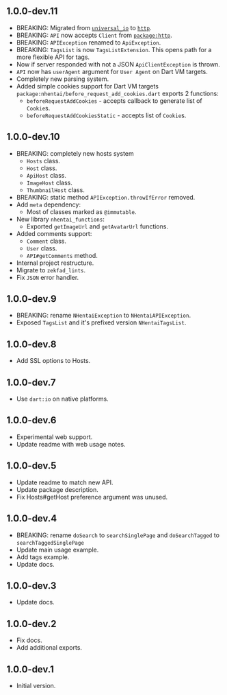 ## 1.0.0-dev.11
- BREAKING: Migrated from
  [`universal_io`](https://pub.dev/packages/universal_io) to
  [`http`](https://pub.dev/packages/http).
- BREAKING: `API` now accepts `Client` from
  [`package:http`](https://pub.dev/packages/http).
- BREAKING: `APIException` renamed to `ApiException`.
- BREAKING: `TagsList` is now `TagsListExtension`.
  This opens path for a more flexible API for tags.
- Now if server responded with not a JSON `ApiClientException` is thrown.
- `API` now has `userAgent` argument for `User Agent` on Dart VM targets.
- Completely new parsing system.
- Added simple cookies support for Dart VM targets
  `package:nhentai/before_request_add_cookies.dart` exports 2 functions:
  - `beforeRequestAddCookies` - accepts callback to generate list of `Cookie`s.
  - `beforeRequestAddCookiesStatic` - accepts list of `Cookie`s.

## 1.0.0-dev.10
- BREAKING: completely new hosts system
  - `Hosts` class.
  - `Host` class.
  - `ApiHost` class.
  - `ImageHost` class.
  - `ThumbnailHost` class.
- BREAKING: static method `APIException.throwIfError` removed.
- Add `meta` dependency:
  - Most of classes marked as `@immutable`.
- New library `nhentai_functions`:
  - Exported `getImageUrl` and `getAvatarUrl` functions.
- Added comments support:
  - `Comment` class.
  - `User` class.
  - `API#getComments` method.
- Internal project restructure.
- Migrate to `zekfad_lints`.
- Fix `JSON` error handler.

## 1.0.0-dev.9
- BREAKING: rename `NHentaiException` to `NHentaiAPIException`.
- Exposed `TagsList` and it's prefixed version `NHentaiTagsList`.

## 1.0.0-dev.8
- Add SSL options to Hosts.

## 1.0.0-dev.7
- Use `dart:io` on native platforms.

## 1.0.0-dev.6
- Experimental web support.
- Update readme with web usage notes.

## 1.0.0-dev.5
- Update readme to match new API.
- Update package description.
- Fix Hosts#getHost preference argument was unused.

## 1.0.0-dev.4

- BREAKING: rename `doSearch` to `searchSinglePage` and
  `doSearchTagged` to `searchTaggedSinglePage`
- Update main usage example.
- Add tags example.
- Update docs.

## 1.0.0-dev.3

- Update docs.

## 1.0.0-dev.2

- Fix docs.
- Add additional exports.

## 1.0.0-dev.1

- Initial version.
